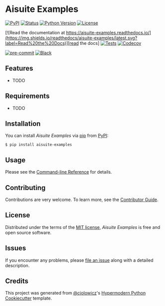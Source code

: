 # Aisuite Examples

[![PyPI](https://img.shields.io/pypi/v/aisuite-examples.svg)][pypi_]
[![Status](https://img.shields.io/pypi/status/aisuite-examples.svg)][status]
[![Python Version](https://img.shields.io/pypi/pyversions/aisuite-examples)][python version]
[![License](https://img.shields.io/pypi/l/aisuite-examples)][license]

[![Read the documentation at https://aisuite-examples.readthedocs.io/](https://img.shields.io/readthedocs/aisuite-examples/latest.svg?label=Read%20the%20Docs)][read the docs]
[![Tests](https://github.com/kongyew/aisuite-examples/workflows/Tests/badge.svg)][tests]
[![Codecov](https://codecov.io/gh/kongyew/aisuite-examples/branch/main/graph/badge.svg)][codecov]

[![pre-commit](https://img.shields.io/badge/pre--commit-enabled-brightgreen?logo=pre-commit&logoColor=white)][pre-commit]
[![Black](https://img.shields.io/badge/code%20style-black-000000.svg)][black]

[pypi_]: https://pypi.org/project/aisuite-examples/
[status]: https://pypi.org/project/aisuite-examples/
[python version]: https://pypi.org/project/aisuite-examples
[read the docs]: https://aisuite-examples.readthedocs.io/
[tests]: https://github.com/kongyew/aisuite-examples/actions?workflow=Tests
[codecov]: https://app.codecov.io/gh/kongyew/aisuite-examples
[pre-commit]: https://github.com/pre-commit/pre-commit
[black]: https://github.com/psf/black

## Features

- TODO

## Requirements

- TODO

## Installation

You can install _Aisuite Examples_ via [pip] from [PyPI]:

```console
$ pip install aisuite-examples
```

## Usage

Please see the [Command-line Reference] for details.

## Contributing

Contributions are very welcome.
To learn more, see the [Contributor Guide].

## License

Distributed under the terms of the [MIT license][license],
_Aisuite Examples_ is free and open source software.

## Issues

If you encounter any problems,
please [file an issue] along with a detailed description.

## Credits

This project was generated from [@cjolowicz]'s [Hypermodern Python Cookiecutter] template.

[@cjolowicz]: https://github.com/cjolowicz
[pypi]: https://pypi.org/
[hypermodern python cookiecutter]: https://github.com/cjolowicz/cookiecutter-hypermodern-python
[file an issue]: https://github.com/kongyew/aisuite-examples/issues
[pip]: https://pip.pypa.io/

<!-- github-only -->

[license]: https://github.com/kongyew/aisuite-examples/blob/main/LICENSE
[contributor guide]: https://github.com/kongyew/aisuite-examples/blob/main/CONTRIBUTING.md
[command-line reference]: https://aisuite-examples.readthedocs.io/en/latest/usage.html
